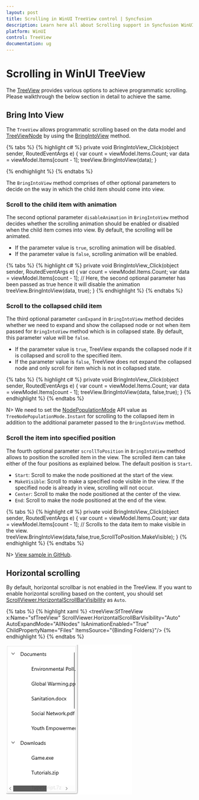```yaml
---
layout: post
title: Scrolling in WinUI TreeView control | Syncfusion
description: Learn here all about Scrolling support in Syncfusion WinUI TreeView(SfTreeView) control, its elements, and more.
platform: WinUI
control: TreeView
documentation: ug
---
```


# Scrolling in WinUI TreeView
The [TreeView](https://help.syncfusion.com/cr/winui/Syncfusion.UI.Xaml.TreeView.SfTreeView.html) provides various options to achieve programmatic scrolling. Please walkthrough the below section in detail to achieve the same.

## Bring Into View

The `TreeView` allows programmatic scrolling based on the data model and [TreeViewNode](https://help.syncfusion.com/cr/winui/Syncfusion.UI.Xaml.TreeView.TreeViewNode.html) by using the [BringIntoView](https://help.syncfusion.com/cr/winui/Syncfusion.UI.Xaml.TreeView.SfTreeView.html#Syncfusion_UI_Xaml_TreeView_SfTreeView_BringIntoView_Syncfusion_UI_Xaml_TreeView_TreeViewNode_System_Boolean_System_Boolean_Syncfusion_UI_Xaml_TreeView_ScrollToPosition_) method.

{% tabs %}
{% highlight c# %}
private void BringIntoView_Click(object sender, RoutedEventArgs e)
{
    var count = viewModel.Items.Count;
    var data = viewModel.Items[count - 1];
    treeView.BringIntoView(data);
}

{% endhighlight %}
{% endtabs %}

The `BringIntoView` method comprises of other optional parameters to decide on the way in which the child item should come into view. 

### Scroll to the child item with animation

The second optional parameter `disableAnimation` in `BringIntoView` method decides whether the scrolling animation should be enabled or disabled when the child item comes into view. By default, the scrolling will be animated.

* If the parameter value is `true`, scrolling animation will be disabled.
* If the parameter value is `false`, scrolling animation will be enabled.

{% tabs %}
{% highlight c# %}
private void BringIntoView_Click(object sender, RoutedEventArgs e)
{
    var count = viewModel.Items.Count;
    var data = viewModel.Items[count - 1];
    // Here, the second optional parameter has been passed as true hence it will disable the animation
    treeView.BringIntoView(data, true);
}
{% endhighlight %}
{% endtabs %}

### Scroll to the collapsed child item

 The third optional parameter `canExpand` in `BringIntoView` method decides whether we need to expand and show the collapsed node or not when item passed for `BringIntoView` method which is in collapsed state. By default, this parameter value will be `false`.
 
 * If the parameter value is `true`, TreeView expands the collapsed node if it is collapsed and scroll to the specified item.
 * If the parameter value is `false`, TreeView does not expand the collapsed node and only scroll for item which is not in collapsed state.

{% tabs %}
{% highlight c# %}
private void BringIntoView_Click(object sender, RoutedEventArgs e)
{
    var count = viewModel.Items.Count;
    var data = viewModel.Items[count - 1];
    treeView.BringIntoView(data, false,true);
}
{% endhighlight %}
{% endtabs %}

N> We need to set the [NodePopulationMode](https://help.syncfusion.com/cr/winui/Syncfusion.UI.Xaml.TreeView.SfTreeView.html#Syncfusion_UI_Xaml_TreeView_SfTreeView_NodePopulationMode) API value as `TreeNodePopulationMode.Instant` for scrolling to the collapsed item in addition to the additional parameter passed to the `BringIntoView` method.

### Scroll the item into specified position

The fourth optional parameter `scrollToPosition` in `BringIntoView` method allows to position the scrolled item in the view. The scrolled item can take either of the four positions as explained below. The default position is `Start`.

* `Start`: Scroll to make the node positioned at the start of the view.
* `MakeVisible`: Scroll to make a specified node visible in the view. If the specified node is already in view, scrolling will not occur.
* `Center`: Scroll to make the node positioned at the center of the view.
* `End`: Scroll to make the node positioned at the end of the view.

{% tabs %}
{% highlight c# %}
private void BringIntoView_Click(object sender, RoutedEventArgs e)
{
    var count = viewModel.Items.Count;
    var data = viewModel.Items[count - 1];
    // Scrolls to the data item to make visible in the view.
    treeView.BringIntoView(data,false,true,ScrollToPosition.MakeVisible);
}
{% endhighlight %}
{% endtabs %}

N> [View sample in GitHub](https://github.com/SyncfusionExamples/syncfusion-winui-treeview-examples/tree/main/Samples/Bring-into-View).

## Horizontal scrolling

By default, horizontal scrollbar is not enabled in the TreeView. If you want to enable horizontal scrolling based on the content, you should set [ScrollViewer.HorizontalScrollBarVisibility](https://docs.microsoft.com/en-us/windows/winui/api/microsoft.ui.xaml.controls.scrollviewer.horizontalscrollbarvisibility?view=winui-3.0-preview) as `Auto`. 

{% tabs %}
{% highlight xaml %}
<treeView:SfTreeView  
                x:Name="sfTreeView" 
                ScrollViewer.HorizontalScrollBarVisibility="Auto" 
                AutoExpandMode="AllNodes"
                IsAnimationEnabled="True" 
				ChildPropertyName="Files"
                ItemsSource="{Binding Folders}"/>
{% endhighlight %}
{% endtabs %}

![Horizontal Scrollbar in WinUI TreeView](Scrolling_images/winui-treeview-horizontal-scrollbar.gif)

